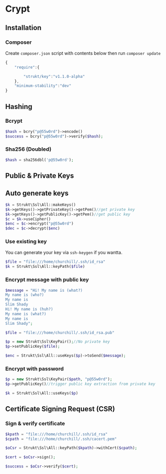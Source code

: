 Crypt
=====

## Installation

### Composer

Create `composer.json` script with contents below then run `composer update`

```js
{
    "require":{

        "strukt/key":"v1.1.0-alpha"
    },
    "minimum-stability":"dev"
}
```

## Hashing

### Bcrypt

```php
$hash = bcry("p@55w0rd")->encode()
$success = bcry("p@55w0rd")->verify($hash);
```

### Sha256 (Doubled)

```php
$hash = sha256dbl('p@55w0rd');
```

## Public & Private Keys

## Auto generate keys

```php
$k = Strukt\Ssl\All::makeKeys()
$k->getKeys()->getPrivateKey()->getPem()//get private key
$k->getKeys()->getPublicKey()->getPem()//get public key
$c = $k->useCipher()
$enc = $c->encrypt("p@55w0rd")
$dec = $c->decrypt($enc)
```

### Use existing key

You can generate your key via `ssh-keygen` if you wantta.

```php
$file = "file:///home/churchill/.ssh/id_rsa"
$k = Strukt\Ssl\All::keyPath($file)
```

### Encrypt message with public key

```php
$message = "Hi! My name is (what?)
My name is (who?)
My name is
Slim Shady
Hi! My name is (huh?)
My name is (what?)
My name is
Slim Shady";

$file = "file:///home/churchill/.ssh/id_rsa.pub"

$p = new Strukt\Ssl\KeyPair();//No private key
$p->setPublicKey($file);

$enc = Strukt\Ssl\All::useKeys($p)->toSend($message);
```

### Encrypt with password

```php
$p = new Strukt\Ssl\KeyPair($path, "p@55w0rd");
$p->getPublicKey()//trigger public key extraction from private key

$k = Strukt\Ssl\All::useKeys($p)
```

## Certificate Signing Request (CSR)

### Sign & verify certificate

```php
$kpath = "file:///home/churchill/.ssh/id_rsa"
$cpath = "file:///home/churchill/.ssh/cacert.pem"

$oCsr = Strukt\Ssl\All::keyPath($kpath)->withCert($cpath);

$cert = $oCsr->sign();

$success = $oCsr->verify($cert);
```